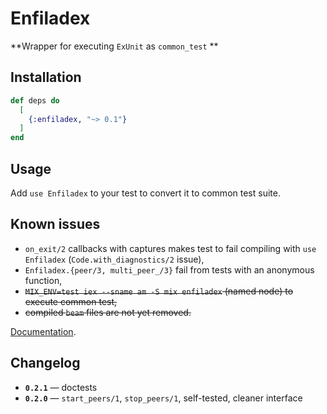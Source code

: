 # Enfiladex

**Wrapper for executing `ExUnit` as `common_test` **

## Installation

```elixir
def deps do
  [
    {:enfiladex, "~> 0.1"}
  ]
end
```

## Usage

Add `use Enfiladex` to your test to convert it to common test suite. 

## Known issues

- `on_exit/2` callbacks with captures makes test to fail compiling with `use Enfiladex` (`Code.with_diagnostics/2` issue),
- `Enfiladex.{peer/3, multi_peer_/3}` fail from tests with an anonymous function,
- ~~`MIX_ENV=test iex --sname am -S mix enfiladex` (named node) to execute common test,~~
- ~~compiled `beam` files are not yet removed.~~

[Documentation](https://hexdocs.pm/enfiladex).

## Changelog

- **`0.2.1`** — doctests
- **`0.2.0`** — `start_peers/1`, `stop_peers/1`, self-tested, cleaner interface
